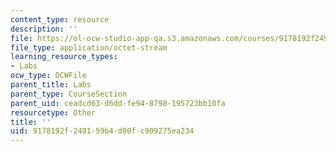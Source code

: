 ```yaml
---
content_type: resource
description: ''
file: https://ol-ocw-studio-app-qa.s3.amazonaws.com/courses/9178192f249159b4d00fc909275ea234_GroupB1.zip
file_type: application/octet-stream
learning_resource_types:
- Labs
ocw_type: OCWFile
parent_title: Labs
parent_type: CourseSection
parent_uid: ceadcd63-d6dd-fe94-8798-195723bb10fa
resourcetype: Other
title: ''
uid: 9178192f-2491-59b4-d00f-c909275ea234
---
```

